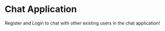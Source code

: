 # Chat Application  

Register and Login to chat with other existing users in the chat application!
